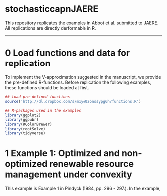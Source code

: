 # stochasticcapnJAERE
This repository replicates the examples in Abbot et al. submitted to JAERE. All replications are directly derformable in R.

------------------------------------------------------------------------

0 Load functions and data for replication
====================================
To implement the V-approximation suggested in the manuscript, we provide the pre-defined R-functions. Before replication the following examples, these functions should be loaded at first.

```r
## load pre-defined functions
source('http://dl.dropbox.com/s/m1yo02onssypg6h/functions.R')

## R-packages used in the examples
library(ggplot2)
library(ggpubr)
library(RColorBrewer)
library(rootSolve)
library(tidyverse)
```

1 Example 1: Optimized and non-optimized renewable resource management under convexity
====================================
This example is Example 1 in Pindyck (1984, pp. 296 - 297.). In the example,
